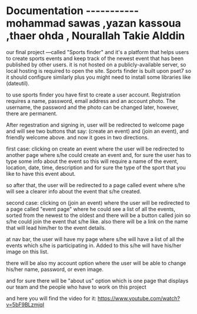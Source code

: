 # Documentation ----------- mohammad sawas ,yazan kassoua ,thaer ohda , Nourallah Takie Alddin




our final project —called  "Sports finder" and it's a platform that helps users to create sports events and keep track of
the newest event that has been published by other users. it is not hosted on a publicly-available server,
so local hosting is required to open the site. Sports finder is built upon pset7 so it should configure similarly plus
you might need to install some libraries like (dateutil).

to use sports finder you have first to create a user account. Registration requires a name, password,
email address and an account photo. The username, the password and the photo can be changed later, however, there are permanent.

After regestration and signing in, user will be redirected to welcome page and will see two buttons that say:
(create an event) and (join an event), and friendly welcome above. and now it goes in two directions.

first case: clicking on create an event where the user will be redirected to another page where s/he could create an event and,
for sure the user has to type some info about the event so this will require a name of the event, location, date, time,
description and for sure the type of the sport that you like to have this event about.

so after that, the user will be redirected to a page called event where s/he will see a clearer info about the event that s/he created.

second case: clicking on (join an event) where the user will be redirected to a page called "event page" where he could see a list of
all the events, sorted from the newest to the oldest and there will be a button called join so s/he could join the event that s/he like.
also there will be a link on the name that will lead him/her to the event details.

at nav bar, the user will have my page where s/he will have a list of all the events which s/he is participating in.
Added to this s/he will have his/her image on this list.

there will be also my account option where the user will be able to change his/her name, password, or even image.

and for sure there will be "about us" option which is one page that displays our team and the people who have to work on this project

and here you will find the video for it: https://www.youtube.com/watch?v=5bF9BLzmjqI
